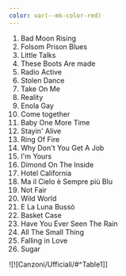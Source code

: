 ```yaml
---
color: var(--mk-color-red)
---
```

1. Bad Moon Rising
2.  Folsom Prison Blues
3. Little Talks
4. These Boots Are made
5. Radio Active
8. Stolen Dance
9. Take On Me
10. Reality
11. Enola Gay
12. Come together
13. Baby One More Time
14. Stayin' Alive
15. Ring Of Fire
16. Why Don't You Get A Job
17. I'm Yours
18. Dimond On The Inside
19. Hotel California
20. Ma il Cielo è Sempre più Blu
21. Not Fair
22. Wild World
23. E La Luna Bussò
24. Basket Case
25. Have You Ever Seen The Rain
26. All The Small Thing
27. Falling in Love
28. Sugar


![![Canzoni/Ufficiali/#^Table1]]